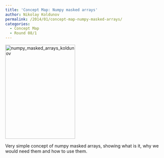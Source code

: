 ```yaml
---
title: 'Concept Map: Numpy masked arrays'
author: Nikolay Koldunov
permalink: /2014/01/concept-map-numpy-masked-arrays/
categories:
  - Concept Map
  - Round 08/1
---
```

[<img class="alignnone size-medium wp-image-5627" alt="numpy_masked_arrays_koldunov" src="http://teaching.software-carpentry.org/wp-content/uploads/2014/01/numpy_masked_arrays_koldunov-222x300.jpg" width="222" height="300" />][1]

Very simple concept of numpy masked arrays, showing what is it, why we would need them and how to use them.

 [1]: http://teaching.software-carpentry.org/wp-content/uploads/2014/01/numpy_masked_arrays_koldunov.jpg
